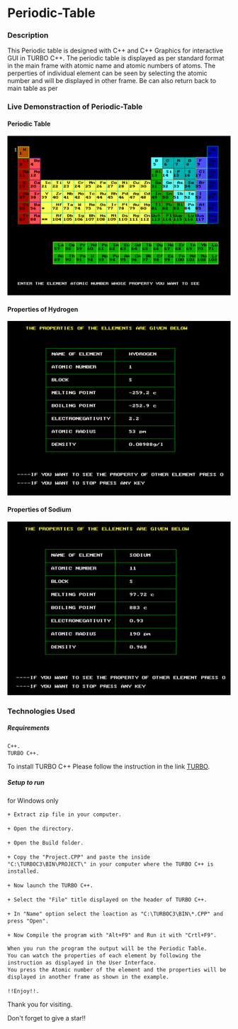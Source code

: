 # Periodic-Table

### Description
This Periodic table is designed with C++ and C++ Graphics for interactive GUI in TURBO C++. The periodic table is displayed as per standard format in the main frame with atomic name and atomic numbers of atoms. The perperties of individual element can be seen by selecting the atomic number and will be displayed in other frame. Be can also return back to main table as per

### Live Demonstraction of Periodic-Table

#### Periodic Table
<p align="center">
  <img src="https://github.com/RANJEET16520/Periodic-Table/blob/main/Images/Table.png"/>
</p>

#### Properties of Hydrogen
<p align="center">
  <img src="https://github.com/RANJEET16520/Periodic-Table/blob/main/Images/Hydrogen.png"/>
</p>

#### Properties of Sodium
<p align="center">
  <img src="https://github.com/RANJEET16520/Periodic-Table/blob/main/Images/Sodium.png"/>
</p>

### Technologies Used

##### Requirements
```
C++.
TURBO C++.
```
To install TURBO C++ Please follow the instruction in the link [TURBO](https://developerinsider.co/download-turbo-c-for-windows-7-8-8-1-and-windows-10-32-64-bit-full-screen/).


##### Setup to run

for Windows only
```
+ Extract zip file in your computer.

+ Open the directory.

+ Open the Build folder.

+ Copy the "Project.CPP" and paste the inside "C:\TURBOC3\BIN\PROJECT\" in your computer where the TURBO C++ is installed.

+ Now launch the TURBO C++.

+ Select the "File" title displayed on the header of TURBO C++.

+ In "Name" option select the loaction as "C:\TURBOC3\BIN\*.CPP" and press "Open".

+ Now Compile the program with "Alt+F9" and Run it with "Crtl+F9".
```
```
When you run the program the output will be the Periodic Table. 
You can watch the properties of each element by following the instruction as displayed in the User Interface.
You press the Atomic number of the element and the properties will be displayed in another frame as shown in the example. 

!!Enjoy!!.
```

Thank you for visiting.

Don't forget to give a star!!

